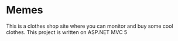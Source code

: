 # Memes
This is a clothes shop site where you can monitor and buy some cool clothes.
This project is written on ASP.NET MVC 5
